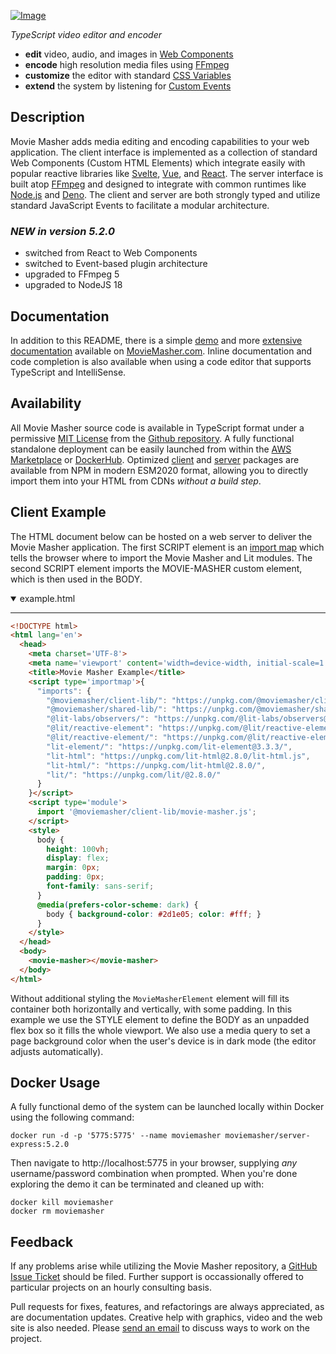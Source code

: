 <!-- MAGIC:START (FILEMD:src=md/snippet/head.md) -->
[![Image](https://moviemasher.com/media/img/moviemasher.svg "Movie Masher")](https://moviemasher.com)

_TypeScript video editor and encoder_
- **edit** video, audio, and images in [Web Components](https://developer.mozilla.org/en-US/docs/Web/API/Web_components) 
- **encode** high resolution media files using [FFmpeg](https://ffmpeg.org)
- **customize** the editor with standard [CSS Variables](https://developer.mozilla.org/en-US/docs/Web/CSS/--*)
- **extend** the system by listening for [Custom Events](https://developer.mozilla.org/en-US/docs/Web/API/CustomEvent/CustomEvent) 

<!-- MAGIC:END -->


## Description
Movie Masher adds media editing and encoding capabilities to your web application. 
The client interface is implemented as a collection of standard
Web Components (Custom HTML Elements)
which integrate easily with popular reactive libraries like
[Svelte](https://svelte.dev), 
[Vue](https://vuejs.org), and 
[React](https://react.dev). 
The server interface is built atop 
[FFmpeg](https://ffmpeg.org) and designed to integrate with common 
runtimes like 
[Node.js](https://nodejs.org)
and
[Deno](https://deno.land). The client and server are both strongly typed and utilize standard
JavaScript Events to facilitate a modular architecture. 

### _NEW in version 5.2.0_
- switched from React to Web Components
- switched to Event-based plugin architecture
- upgraded to FFmpeg 5
- upgraded to NodeJS 18

<!-- MAGIC:START (FILEMD:src=md/snippet/documentation.md) -->
## Documentation

In addition to this README, there is a simple
[demo](https://moviemasher.com/docs/demo/index.html) and
more [extensive documentation](https://moviemasher.com/docs/index.html) available on
[MovieMasher.com](https://moviemasher.com/). Inline documentation and code completion is
also available when using a code editor that supports TypeScript and IntelliSense.

<!-- MAGIC:END -->

## Availability

All Movie Masher source code is available in TypeScript format under a permissive 
[MIT License](https://opensource.org/licenses/MIT) 
from the 
[Github repository](https://github.com/moviemasher/moviemasher.js).
A fully functional standalone deployment can be easily launched from within the
[AWS Marketplace](https://aws.amazon.com/marketplace/pp/prodview-vj7erupihhxv6)
or [DockerHub](https://hub.docker.com/r/moviemasher/moviemasher.js/). Optimized 
[client](https://www.npmjs.com/package/@moviemasher/client-lib) 
and 
[server](https://www.npmjs.com/package/@moviemasher/server-lib) 
packages are available from NPM in modern ESM2020 format, allowing you to directly
import them into your HTML from CDNs _without a build step_. 

<!-- MAGIC:START (FILEMD:src=md/examples/client.md&stripMagic=1) -->
## Client Example

The HTML document below can be hosted on a web server to deliver the Movie Masher application. 
The first SCRIPT element is an 
[import map](https://developer.mozilla.org/en-US/docs/Web/HTML/Element/script/type/importmap)
which tells the browser where to import the Movie Masher and Lit modules. 
The second SCRIPT element imports the MOVIE-MASHER custom element, which is then used in the BODY.
<details open>

<summary>example.html</summary>
<hr/>


```html
<!DOCTYPE html>
<html lang='en'>
  <head>
    <meta charset='UTF-8'>
    <meta name='viewport' content='width=device-width, initial-scale=1'>
    <title>Movie Masher Example</title>
    <script type='importmap'>{
      "imports": {
        "@moviemasher/client-lib/": "https://unpkg.com/@moviemasher/client-lib@5.2.0/dist/", 
        "@moviemasher/shared-lib/": "https://unpkg.com/@moviemasher/shared-lib@5.2.0/dist/",
        "@lit-labs/observers/": "https://unpkg.com/@lit-labs/observers@2.0.0/",
        "@lit/reactive-element": "https://unpkg.com/@lit/reactive-element@1.6.3/reactive-element.js",
        "@lit/reactive-element/": "https://unpkg.com/@lit/reactive-element@1.6.3/",
        "lit-element/": "https://unpkg.com/lit-element@3.3.3/",
        "lit-html": "https://unpkg.com/lit-html@2.8.0/lit-html.js",
        "lit-html/": "https://unpkg.com/lit-html@2.8.0/",
        "lit/": "https://unpkg.com/lit/@2.8.0/"
      }
    }</script>
    <script type='module'>
      import '@moviemasher/client-lib/movie-masher.js';
    </script>
    <style>
      body {
        height: 100vh;
        display: flex;
        margin: 0px;
        padding: 0px;
        font-family: sans-serif;
      }
      @media(prefers-color-scheme: dark) {
        body { background-color: #2d1e05; color: #fff; }
      }
    </style>
  </head>
  <body>
    <movie-masher></movie-masher>
  </body>
</html>
```

</details>

Without additional styling the `MovieMasherElement` element will fill its container both horizontally and vertically, with some padding. In this example we use the STYLE element to define the BODY as an unpadded flex box so it fills the whole viewport. We also use a media query to set a page background color when the user's device is in dark mode (the editor adjusts automatically). 

<!-- MAGIC:END -->

## Docker Usage

A fully functional demo of the system can be launched locally within Docker using the following command:

```shell
docker run -d -p '5775:5775' --name moviemasher moviemasher/server-express:5.2.0
```

Then navigate to http://localhost:5775 in your browser, supplying _any_ username/password
combination when prompted. When you're done exploring the demo it can be terminated and cleaned up with:

```shell
docker kill moviemasher
docker rm moviemasher
```

<!-- MAGIC:START (FILEMD:src=md/snippet/foot.md) -->
## Feedback

If any problems arise while utilizing the Movie Masher repository, a
[GitHub Issue Ticket](https://github.com/moviemasher/moviemasher.js/issues) should be filed.
Further support is occassionally offered to particular projects on an hourly consulting basis.

Pull requests for fixes, features, and refactorings
are always appreciated, as are documentation updates. Creative help with graphics, video
and the web site is also needed. Please [send an email](mailto:connect34@moviemasher.com) to discuss ways to work on the project.

<!-- MAGIC:END -->
